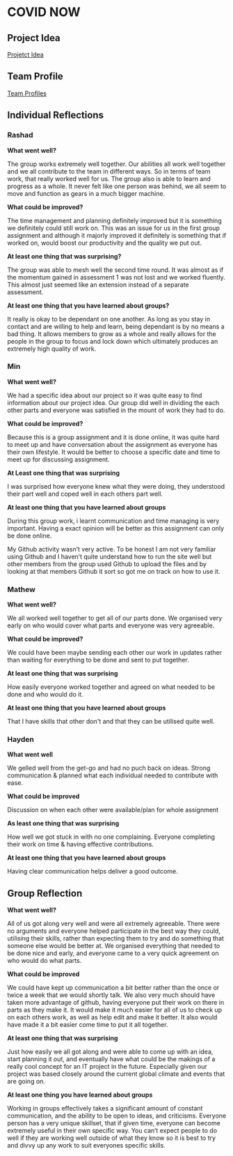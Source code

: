 # COVID NOW

## Project Idea
[Projetct Idea](/index.md)

## Team Profile
[Team Profiles](/teamProfile.md)

## Individual Reflections

### Rashad

**What went well?**

The group works extremely well together. Our abilities all work well together and we all contribute to the team in different ways. So in terms of team work, that really worked well for us. The group also is able to learn and progress as a whole. It never felt like one person was behind, we all seem to move and function as gears in a much bigger machine.

**What could be improved?**

The time management and planning definitely improved but it is something we definitely could still work on. This was an issue for us in the first group assignment and although it majorly improved it definitely is something that if worked on, would boost our productivity and the quality we put out.

**At least one thing that was surprising?**

The group was able to mesh well the second time round. It was almost as if the momentum gained in assessment 1 was not lost and we worked fluently. This almost just seemed like an extension instead of a separate assessment.

**At least one thing that you have learned about groups?**

It really is okay to be dependant on one another. As long as you stay in contact and are willing to help and learn, being dependant is by no means a bad thing. It allows members to grow as a whole and really allows for the people in the group to focus and lock down which ultimately produces an extremely high quality of work.

### Min

**What went well?**

We had a specific idea about our project so it was quite easy to find information about our project idea. Our group did well in dividing the each other parts and everyone was satisfied in the mount of work they had to do.

**What could be improved?**

Because this is a group assignment and it is done online, it was quite hard to meet up and have conversation about the assignment as everyone has their own lifestyle. It would be better to choose a specific date and time to meet up for discussing assignment.

**At Least one thing that was surprising**

I was surprised how everyone knew what they were doing, they understood their part well and coped well in each others part well.

**At least one thing that you have learned about groups**

During this group work, i learnt communication and time managing is very important. Having a exact opinion will be better as this assignment can only be done online.

My Github activity wasn’t very active. To be honest I am not very familiar using Github and I haven’t quite understand how to run the site well but other members from the group used Github to upload the files and by looking at that members Github it sort so got me on track on how to use it.

### Mathew

**What went well?**

We all worked well together to get all of our parts done. We organised very early on who would cover what parts and everyone was very agreeable.

**What could be improved?**

We could have been maybe sending each other our work in updates rather than waiting for everything to be done and sent to put together.

**At least one thing that was surprising**

How easily everyone worked together and agreed on what needed to be done and who would do it.

**At least one thing that you have learned about groups**

That I have skills that other don't and that they can be utilised quite well.

### Hayden

**What went well**

We gelled well from the get-go and had no puch back on ideas. Strong communication & planned what each individual needed to contribute with ease.

**What could be improved**

Discussion on when each other were available/plan for whole assignment

**As least one thing that was surprising**

How well we got stuck in with no one complaining. Everyone completing their work on time & having effective contributions.

**At least one thing that you have learned about groups**

Having clear communication helps deliver a good outcome.

## Group Reflection

**What went well?**

All of us got along very well and were all extremely agreeable. There were no arguments and everyone helped participate in the best way they could, utilising their skills, rather than expecting them to try and do something that someone else would be better at. We organised everything that needed to be done nice and early, and everyone came to a very quick agreement on who would do what parts.

**What could be improved**

We could have kept up communication a bit better rather than the once or twice a week that we would shortly talk. We also very much should have taken more advantage of github, having everyone put their work on there in parts as they make it. It would make it much easier for all of us to check up on each others work, as well as help edit and make it better. It also would have made it a bit easier come time to put it all together.

**At least one thing that was surprising**

Just how easily we all got along and were able to come up with an idea, start planning it out, and eventually have what could be the makings of a really cool concept for an IT project in the future. Especially given our project was based closely around the current global climate and events that are going on.

**At least one thing you have learned about groups**

Working in groups effectively takes a significant amount of constant communication, and the ability to be open to ideas, and criticisms. Everyone person has a very unique skillset, that if given time, everyone can become extremely useful in their own specific way. You can’t expect people to do well if they are working well outside of what they know so it is best to try and divvy up any work to suit everyones specific skills.
